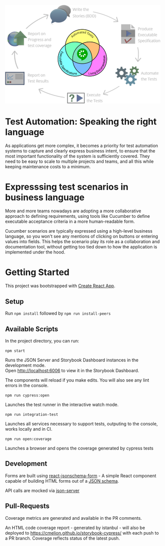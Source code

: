 ![Single Source of Truth-BDD-Workflow](docs/images/bdd-diagram.png)

# Test Automation: Speaking the right language

As applications get more complex, it becomes a priority for test automation systems to capture and clearly express business intent, to ensure that the most important functionality of the system is sufficiently covered. They need to be easy to scale to multiple projects and teams, and all this while keeping maintenance costs to a minimum.

# Expresssing test scenarios in business language

More and more teams nowadays are adopting a more collaborative approach to defining requirements, using tools like Cucumber to define executable acceptance criteria in a more human-readable form.

Cucumber scenarios are typically expressed using a high-level business language, so you won't see any mentions of clicking on buttons or entering values into fields. This helps the scenario play its role as a collaboration and documentation tool, without getting too tied down to how the application is implemented under the hood.

# Getting Started

This project was bootstrapped with [Create React App](https://github.com/facebook/create-react-app).

## Setup

Run `npm install` followed by `npm run install-peers`

## Available Scripts

In the project directory, you can run:

 `npm start`

Runs the JSON Server and Storybook Dashboard instances in the development mode.\
Open [http://localhost:6006](http://localhost:6006) to view it in the Storybook Dashboard.

The components will reload if you make edits.
You will also see any lint errors in the console.


 `npm run cypress:open`

Launches the test runner in the interactive watch mode.

 `npm run integration-test`

Launches all services necessary to support tests, outputing to the console, works locally and in CI.

 `npm run open:coverage`

Launches a browser and opens the coverage generated by cypress tests

## Development

Forms are built using [react-jsonschema-form](https://react-jsonschema-form.readthedocs.io/en/latest/) - 
A simple React component capable of building HTML forms out of a [JSON schema](http://json-schema.org/).

API calls are mocked via [json-server](https://github.com/typicode/json-server)

## Pull-Requests

Coverage metrics are generated and available in the PR comments.

An HTML code coverage report - generated by istanbul - will also be deployed to https://cmelion.github.io/storybook-cypress/ with each push to a PR branch.
Coverage reflects status of the latest push.
